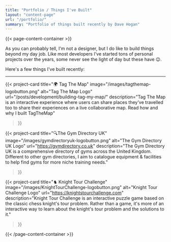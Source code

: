 ```yaml
---
title: "Portfolio / Things I've Built"
layout: "content-page"
url: "/portfolio/"
summary: "Portfolio of things built recently by Dave Hogan"
---
```


{{< page-content-container >}}
<p>
As you can probably tell, I'm not a designer, but I do like to build things beyond my day job. Like most developers I've started tons of personal projects over the years, some never see the light of day but these have 😉.
</p>
<p>
Here's a few things I've built recently:
</p>
<hr>

  {{< project-card 
      title="🌍 Tag The Map"
      image="/images/tagthemap-logobutton.png"
      alt="Tag The Map Logo"
      url="/posts/development/building-tag-my-map/"
      description="Tag The Map is an interactive experience where users can share places they've travelled too to share their experiences on a live collaborative map. Read how and why I built TagTheMap"
  >}}

  {{< project-card 
      title="🔍The Gym Directory UK"
      image="/images/gymdirectoryuk-logobutton.png"
      alt="The Gym Directory UK Logo"
      url="https://gymdirectory.co.uk"
      description="The Gym Directory UK is a comprehensive directory of gyms across the United Kingdom. Different to other gym directories, I aim to catalogue equipment & facilities to help find gyms for more niche training needs."
  >}}

  {{< project-card 
      title="♞ Knight Tour Challenge"
      image="/images/KnightTourChallenge-logobutton.png"
      alt="Knight Tour Challenge Logo"
      url="https://knightstourchallenge.com"
      description="Knight Tour Challenge is an interactive puzzle game based on the classic chess knight's tour problem. Rather than a game, it's more of an interactive way to learn about the knight's tour problem and the solutions to it."
  >}}

{{< /page-content-container >}}
